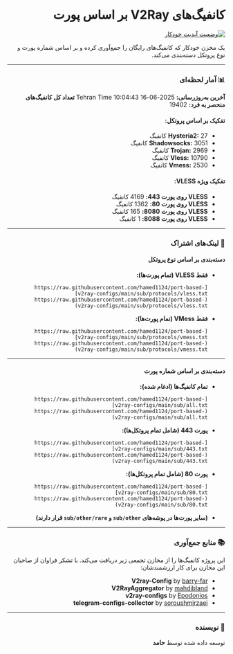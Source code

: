 <div dir="rtl">

# کانفیگ‌های V2Ray بر اساس پورت

[![وضعیت آپدیت خودکار](https://github.com/hamed1124/port-based-v2ray-configs/actions/workflows/main.yml/badge.svg)](https://github.com/hamed1124/port-based-v2ray-configs/actions/workflows/main.yml)

یک مخزن خودکار که کانفیگ‌های رایگان را جمع‌آوری کرده و بر اساس شماره پورت و نوع پروتکل دسته‌بندی می‌کند.

---

### 📊 آمار لحظه‌ای

<!-- STATS_START -->
**آخرین به‌روزرسانی:** 2025-06-16 10:04:43 Tehran Time
**تعداد کل کانفیگ‌های منحصر به فرد:** 19402

#### تفکیک بر اساس پروتکل:
- **Hysteria2:** 27 کانفیگ
- **Shadowsocks:** 3051 کانفیگ
- **Trojan:** 2969 کانفیگ
- **Vless:** 10790 کانفیگ
- **Vmess:** 2530 کانفیگ

#### تفکیک ویژه VLESS:
- **VLESS روی پورت 443:** 4169 کانفیگ
- **VLESS روی پورت 80:** 1362 کانفیگ
- **VLESS روی پورت 8080:** 165 کانفیگ
- **VLESS روی پورت 8088:** 1 کانفیگ
<!-- STATS_END -->

---

### 🚀 لینک‌های اشتراک

#### دسته‌بندی بر اساس نوع پروتکل

- **فقط VLESS (تمام پورت‌ها):**
  ```
  [https://raw.githubusercontent.com/hamed1124/port-based-v2ray-configs/main/sub/protocols/vless.txt](https://raw.githubusercontent.com/hamed1124/port-based-v2ray-configs/main/sub/protocols/vless.txt)
  ```
- **فقط VMess (تمام پورت‌ها):**
  ```
  [https://raw.githubusercontent.com/hamed1124/port-based-v2ray-configs/main/sub/protocols/vmess.txt](https://raw.githubusercontent.com/hamed1124/port-based-v2ray-configs/main/sub/protocols/vmess.txt)
  ```

---

#### دسته‌بندی بر اساس شماره پورت

- **تمام کانفیگ‌ها (ادغام شده):**
  ```
  [https://raw.githubusercontent.com/hamed1124/port-based-v2ray-configs/main/sub/all.txt](https://raw.githubusercontent.com/hamed1124/port-based-v2ray-configs/main/sub/all.txt)
  ```

- **پورت 443 (شامل تمام پروتکل‌ها):**
  ```
  [https://raw.githubusercontent.com/hamed1124/port-based-v2ray-configs/main/sub/443.txt](https://raw.githubusercontent.com/hamed1124/port-based-v2ray-configs/main/sub/443.txt)
  ```
- **پورت 80 (شامل تمام پروتکل‌ها):**
  ```
  [https://raw.githubusercontent.com/hamed1124/port-based-v2ray-configs/main/sub/80.txt](https://raw.githubusercontent.com/hamed1124/port-based-v2ray-configs/main/sub/80.txt)
  ```
- **(سایر پورت‌ها در پوشه‌های `sub/other` و `sub/other/rare` قرار دارند)**

---

### 📚 منابع جمع‌آوری

این پروژه کانفیگ‌ها را از مخازن تجمعی زیر دریافت می‌کند. با تشکر فراوان از صاحبان این مخازن برای کار ارزشمندشان:

- **V2ray-Config** by [barry-far](https://github.com/barry-far/V2ray-Config)
- **V2RayAggregator** by [mahdibland](https://github.com/mahdibland/V2RayAggregator)
- **v2ray-configs** by [Epodonios](https://github.com/Epodonios/v2ray-configs)
- **telegram-configs-collector** by [soroushmirzaei](https://github.com/soroushmirzaei/telegram-configs-collector)

---

### 👤 نویسنده

توسعه داده شده توسط **حامد**

</div>
